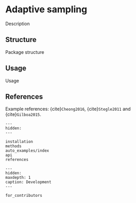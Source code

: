 # Adaptive sampling

Description

## Structure

Package structure

## Usage

Usage

## References

Example references: {cite}`Cheong2016`, {cite}`Stegle2011` and {cite}`Gilboa2015`.

```{toctree}
---
hidden:
---

installation
methods
auto_examples/index
api
references
```

```{toctree}
---
hidden:
maxdepth: 1
caption: Development
---

for_contributors
```
